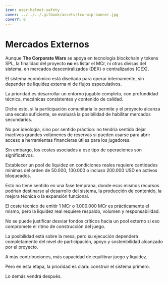 ```yaml
---
icon: user-helmet-safety
cover: ../../../.gitbook/assets/tcw-wip-banner.jpg
coverY: 0
---
```


# Mercados Externos

Aunque **The Corporate Wars** se apoya en tecnología blockchain y tokens SPL, la finalidad del proyecto **no** es listar el MCr, ni otras divisas del sistema, en mercados descentralizados (DEX) o centralizados (CEX).

El sistema económico está diseñado para operar internamente, sin depender de liquidez externa ni de flujos especulativos.

La prioridad es desarrollar un entorno jugable completo, con profundidad técnica, mecánicas consistentes y contenido de calidad.

Dicho esto, si la participación comunitaria lo permite y el proyecto alcanza una escala suficiente, se evaluará la posibilidad de habilitar mercados secundarios.

No por ideología, sino por sentido práctico: no tendría sentido dejar inactivos grandes volúmenes de reservas si pueden usarse para abrir acceso a herramientas financieras útiles para los jugadores.

Sin embargo, los costes asociados a ese tipo de operaciones son significativos.

Establecer un pool de liquidez en condiciones reales requiere cantidades mínimas del orden de 50.000, 100.000 o incluso 200.000 USD en activos bloqueados.

Esto no tiene sentido en una fase temprana, donde esos mismos recursos podrían destinarse al desarrollo del sistema, la producción de contenido, la mejora técnica o la expansión funcional.

El coste técnico de emitir 1 MCr o 1.000.000 MCr es prácticamente el mismo, pero la liquidez real requiere respaldo, volumen y responsabilidad.

No se puede justificar desviar fondos críticos hacia un pool externo si eso compromete el ritmo de construcción del juego.

La posibilidad está sobre la mesa, pero su ejecución dependerá completamente del nivel de participación, apoyo y sostenibilidad alcanzado por el proyecto.

A más contribuciones, más capacidad de equilibrar juego y liquidez.

Pero en esta etapa, la prioridad es clara: construir el sistema primero.

Lo demás vendrá después.
